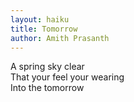 ```yaml
---
layout: haiku
title: Tomorrow 
author: Amith Prasanth 
---
```


A spring sky clear<br>
That your feel your wearing<br>
Into the tomorrow<br>
